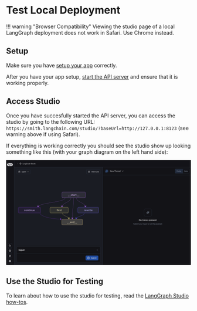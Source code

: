 # Test Local Deployment

!!! warning "Browser Compatibility"
    Viewing the studio page of a local LangGraph deployment does not work in Safari. Use Chrome instead.

## Setup

Make sure you have [setup your app](https://langchain-ai.github.io/langgraph/cloud/deployment/setup/) correctly.

After you have your app setup, [start the API server](https://langchain-ai.github.io/langgraph/cloud/deployment/test_locally/#start-the-api-server) and ensure that it is working properly.

## Access Studio

Once you have succesfully started the API server, you can access the studio by going to the following URL: `https://smith.langchain.com/studio/?baseUrl=http://127.0.0.1:8123` (see warning above if using Safari).

If everything is working correctly you should see the studio show up looking something like this (with your graph diagram on the left hand side):

![LangGraph Studio](./img/studio_screenshot.png)

## Use the Studio for Testing

To learn about how to use the studio for testing, read the [LangGraph Studio how-tos](https://langchain-ai.github.io/langgraph/cloud/how-tos/#langgraph-studio).